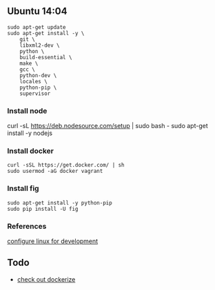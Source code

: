 
## Ubuntu 14:04

```
sudo apt-get update
sudo apt-get install -y \
    git \
    libxml2-dev \
    python \
    build-essential \
    make \
    gcc \
    python-dev \
    locales \
    python-pip \
    supervisor
```

### Install node

curl -sL https://deb.nodesource.com/setup | sudo bash -
sudo apt-get install -y nodejs


### Install docker

```
curl -sSL https://get.docker.com/ | sh
sudo usermod -aG docker vagrant
```

### Install fig

```
sudo apt-get install -y python-pip
sudo pip install -U fig
```

### References

[configure linux for development](https://www.codementor.io/linux-tutorial/configure-linux-toolset-zsh-tmux-vim)



## Todo

* [check out dockerize](http://jasonwilder.com/blog/2014/10/13/a-simple-way-to-dockerize-applications/)